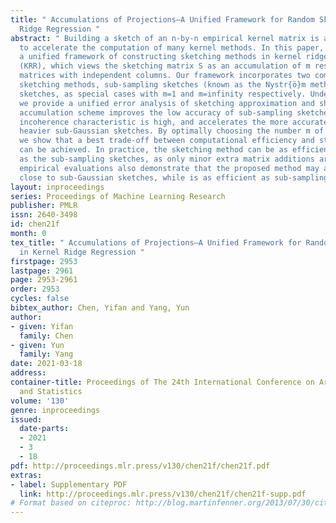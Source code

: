 ```yaml
---
title: " Accumulations of Projections—A Unified Framework for Random Sketches in Kernel
  Ridge Regression "
abstract: " Building a sketch of an n-by-n empirical kernel matrix is a common approach
  to accelerate the computation of many kernel methods. In this paper, we propose
  a unified framework of constructing sketching methods in kernel ridge regression
  (KRR), which views the sketching matrix S as an accumulation of m rescaled sub-sampling
  matrices with independent columns. Our framework incorporates two commonly used
  sketching methods, sub-sampling sketches (known as the Nystr{ö}m method) and sub-Gaussian
  sketches, as special cases with m=1 and m=infinity respectively. Under the new framework,
  we provide a unified error analysis of sketching approximation and show that our
  accumulation scheme improves the low accuracy of sub-sampling sketches when certain
  incoherence characteristic is high, and accelerates the more accurate but computationally
  heavier sub-Gaussian sketches. By optimally choosing the number m of accumulations,
  we show that a best trade-off between computational efficiency and statistical accuracy
  can be achieved. In practice, the sketching method can be as efficiently implemented
  as the sub-sampling sketches, as only minor extra matrix additions are needed. Our
  empirical evaluations also demonstrate that the proposed method may attain the accuracy
  close to sub-Gaussian sketches, while is as efficient as sub-sampling-based sketches. "
layout: inproceedings
series: Proceedings of Machine Learning Research
publisher: PMLR
issn: 2640-3498
id: chen21f
month: 0
tex_title: " Accumulations of Projections—A Unified Framework for Random Sketches
  in Kernel Ridge Regression "
firstpage: 2953
lastpage: 2961
page: 2953-2961
order: 2953
cycles: false
bibtex_author: Chen, Yifan and Yang, Yun
author:
- given: Yifan
  family: Chen
- given: Yun
  family: Yang
date: 2021-03-18
address: 
container-title: Proceedings of The 24th International Conference on Artificial Intelligence
  and Statistics
volume: '130'
genre: inproceedings
issued:
  date-parts:
  - 2021
  - 3
  - 18
pdf: http://proceedings.mlr.press/v130/chen21f/chen21f.pdf
extras:
- label: Supplementary PDF
  link: http://proceedings.mlr.press/v130/chen21f/chen21f-supp.pdf
# Format based on citeproc: http://blog.martinfenner.org/2013/07/30/citeproc-yaml-for-bibliographies/
---
```

